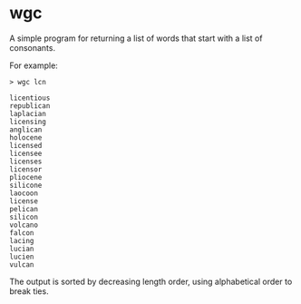 wgc
===

A simple program for returning a list of words that start with a list of consonants.

For example:

    > wgc lcn

    licentious
    republican
    laplacian
    licensing
    anglican
    holocene
    licensed
    licensee
    licenses
    licensor
    pliocene
    silicone
    laocoon
    license
    pelican
    silicon
    volcano
    falcon
    lacing
    lucian
    lucien
    vulcan

The output is sorted by decreasing length order, using alphabetical order to break ties.
